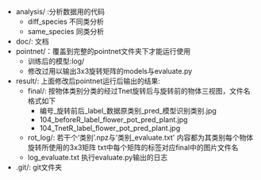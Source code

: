 - analysis/ :分析数据用的代码
  - diff_species 不同类分析
  - same_species 同类分析
- doc/: 文档
- pointnet/：覆盖到完整的pointnet文件夹下才能运行使用
  - 训练后的模型:log/
  - 修改过用以输出3x3旋转矩阵的models与evaluate.py
- result/: 上面修改后pointnet运行后输出的结果:
  - final/: 按物体类别分类的经过Tnet旋转后与旋转前的物体三视图，文件名格式如下
    - 编号\_旋转前后\_label\_数据原类别\_pred\_模型识别类别.jpg
    - 104_beforeR_label_flower_pot_pred_plant.jpg
    - 104_TnetR_label_flower_pot_pred_plant.jpg
  - rot_log/: 若干个‘类别’.npz与'类别_evaluate.txt' 内容都为其类别每个物体旋转所使用的3x3矩阵 txt中每个矩阵的标签对应final中的图片文件名
  - log_evaluate.txt 执行evaluate.py输出的日志
- .git/: git文件夹

